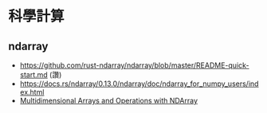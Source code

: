 # 科學計算

## ndarray

* https://github.com/rust-ndarray/ndarray/blob/master/README-quick-start.md (讚)
* https://docs.rs/ndarray/0.13.0/ndarray/doc/ndarray_for_numpy_users/index.html
* [Multidimensional Arrays and Operations with NDArray](https://shahinrostami.com/posts/programming/rust-notebooks/multidimensional-arrays-and-operations-with-ndarray/)


